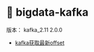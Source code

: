 :fallen_leaf: bigdata-kafka
=

版本： kafka_2.11 2.0.0

* [kafka获取最新offset](https://blog.csdn.net/JustClimbing/article/details/103812720)

